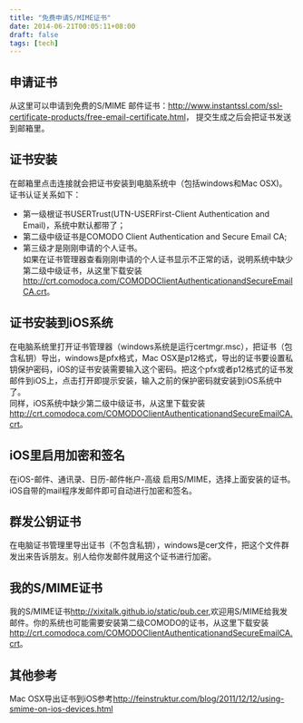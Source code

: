```yaml
---
title: "免费申请S/MIME证书"
date: 2014-06-21T00:05:11+08:00
draft: false
tags: [tech]
---
```


## 申请证书
从这里可以申请到免费的S/MIME 邮件证书：<http://www.instantssl.com/ssl-certificate-products/free-email-certificate.html>，
提交生成之后会把证书发送到邮箱里。

## 证书安装
在邮箱里点击连接就会把证书安装到电脑系统中（包括windows和Mac OSX)。  
证书认证关系如下：  

+   第一级根证书USERTrust(UTN-USERFirst-Client Authentication and Email)，系统中默认都带了；
+   第二级中级证书是COMODO Client Authentication and Secure Email CA;
+   第三级才是刚刚申请的个人证书。  
如果在证书管理器查看刚刚申请的个人证书显示不正常的话，说明系统中缺少第二级中级证书，从这里下载安装<http://crt.comodoca.com/COMODOClientAuthenticationandSecureEmailCA.crt>。

## 证书安装到iOS系统
在电脑系统里打开证书管理器（windows系统是运行certmgr.msc），把证书（包含私钥）导出，windows是pfx格式，Mac OSX是p12格式，导出的证书要设置私钥保护密码，iOS的证书安装需要输入这个密码。把这个pfx或者p12格式的证书发邮件到iOS上，点击打开即提示安装，输入之前的保护密码就安装到iOS系统中了。  
同样，iOS系统中缺少第二级中级证书，从这里下载安装<http://crt.comodoca.com/COMODOClientAuthenticationandSecureEmailCA.crt>。


<!--more-->

## iOS里启用加密和签名
在iOS-邮件、通讯录、日历-邮件帐户-高级 启用S/MIME，选择上面安装的证书。iOS自带的mail程序发邮件即可自动进行加密和签名。

##  群发公钥证书
在电脑证书管理里导出证书（不包含私钥），windows是cer文件，把这个文件群发出来告诉朋友。别人给你发邮件就用这个证书进行加密。

## 我的S/MIME证书
我的S/MIME证书<http://xixitalk.github.io/static/pub.cer>,欢迎用S/MIME给我发邮件。你的系统也可能需要安装第二级COMODO的证书，从这里下载安装<http://crt.comodoca.com/COMODOClientAuthenticationandSecureEmailCA.crt>。

## 其他参考
Mac OSX导出证书到iOS参考<http://feinstruktur.com/blog/2011/12/12/using-smime-on-ios-devices.html>